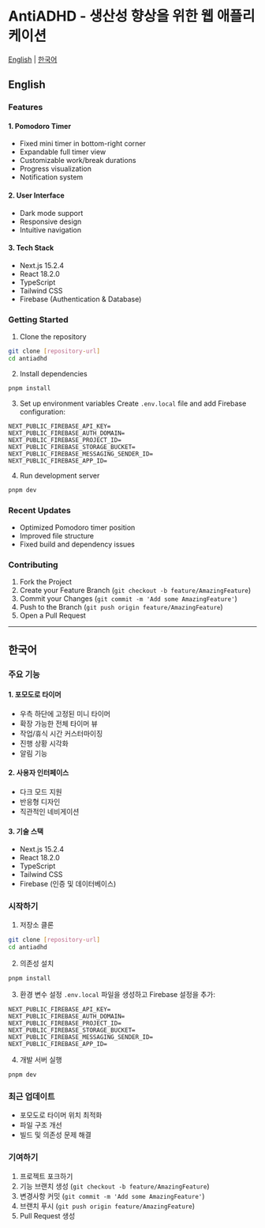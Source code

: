 # AntiADHD - 생산성 향상을 위한 웹 애플리케이션

[English](#english) | [한국어](#korean)

<a id="english"></a>
## English

### Features

#### 1. Pomodoro Timer
- Fixed mini timer in bottom-right corner
- Expandable full timer view
- Customizable work/break durations
- Progress visualization
- Notification system

#### 2. User Interface
- Dark mode support
- Responsive design
- Intuitive navigation

#### 3. Tech Stack
- Next.js 15.2.4
- React 18.2.0
- TypeScript
- Tailwind CSS
- Firebase (Authentication & Database)

### Getting Started

1. Clone the repository
```bash
git clone [repository-url]
cd antiadhd
```

2. Install dependencies
```bash
pnpm install
```

3. Set up environment variables
Create `.env.local` file and add Firebase configuration:
```
NEXT_PUBLIC_FIREBASE_API_KEY=
NEXT_PUBLIC_FIREBASE_AUTH_DOMAIN=
NEXT_PUBLIC_FIREBASE_PROJECT_ID=
NEXT_PUBLIC_FIREBASE_STORAGE_BUCKET=
NEXT_PUBLIC_FIREBASE_MESSAGING_SENDER_ID=
NEXT_PUBLIC_FIREBASE_APP_ID=
```

4. Run development server
```bash
pnpm dev
```

### Recent Updates
- Optimized Pomodoro timer position
- Improved file structure
- Fixed build and dependency issues

### Contributing
1. Fork the Project
2. Create your Feature Branch (`git checkout -b feature/AmazingFeature`)
3. Commit your Changes (`git commit -m 'Add some AmazingFeature'`)
4. Push to the Branch (`git push origin feature/AmazingFeature`)
5. Open a Pull Request

---

<a id="korean"></a>
## 한국어

### 주요 기능

#### 1. 포모도로 타이머
- 우측 하단에 고정된 미니 타이머
- 확장 가능한 전체 타이머 뷰
- 작업/휴식 시간 커스터마이징
- 진행 상황 시각화
- 알림 기능

#### 2. 사용자 인터페이스
- 다크 모드 지원
- 반응형 디자인
- 직관적인 네비게이션

#### 3. 기술 스택
- Next.js 15.2.4
- React 18.2.0
- TypeScript
- Tailwind CSS
- Firebase (인증 및 데이터베이스)

### 시작하기

1. 저장소 클론
```bash
git clone [repository-url]
cd antiadhd
```

2. 의존성 설치
```bash
pnpm install
```

3. 환경 변수 설정
`.env.local` 파일을 생성하고 Firebase 설정을 추가:
```
NEXT_PUBLIC_FIREBASE_API_KEY=
NEXT_PUBLIC_FIREBASE_AUTH_DOMAIN=
NEXT_PUBLIC_FIREBASE_PROJECT_ID=
NEXT_PUBLIC_FIREBASE_STORAGE_BUCKET=
NEXT_PUBLIC_FIREBASE_MESSAGING_SENDER_ID=
NEXT_PUBLIC_FIREBASE_APP_ID=
```

4. 개발 서버 실행
```bash
pnpm dev
```

### 최근 업데이트
- 포모도로 타이머 위치 최적화
- 파일 구조 개선
- 빌드 및 의존성 문제 해결

### 기여하기
1. 프로젝트 포크하기
2. 기능 브랜치 생성 (`git checkout -b feature/AmazingFeature`)
3. 변경사항 커밋 (`git commit -m 'Add some AmazingFeature'`)
4. 브랜치 푸시 (`git push origin feature/AmazingFeature`)
5. Pull Request 생성